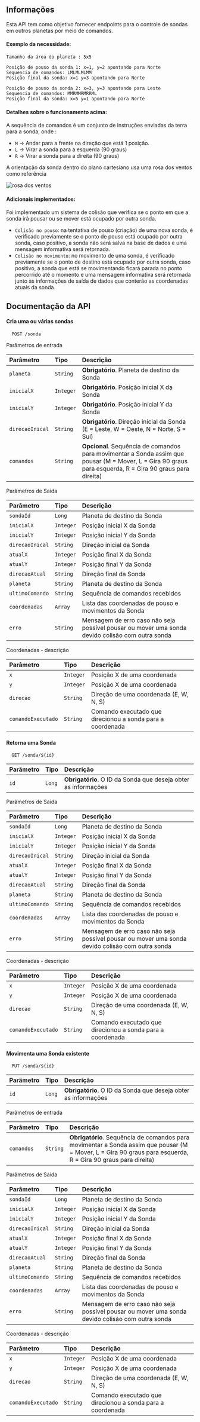 ## Informações
Esta API tem como objetivo fornecer endpoints para o controle de sondas em outros planetas por meio de comandos.

#### Exemplo da necessidade:
```
Tamanho da área do planeta : 5x5

Posição de pouso da sonda 1: x=1, y=2 apontando para Norte
Sequencia de comandos: LMLMLMLMM
Posição final da sonda: x=1 y=3 apontando para Norte

Posição de pouso da sonda 2: x=3, y=3 apontando para Leste
Sequencia de comandos: MMRMMRMRRML
Posição final da sonda: x=5 y=1 apontando para Norte
```

#### Detalhes sobre o funcionamento acima:

A sequência de comandos é um conjunto de instruções enviadas da terra para a sonda, onde :
- `M` -> Andar para a frente na direção que está 1 posição.
- `L` -> Virar a sonda para a esquerda (90 graus)
- `R` -> Virar a sonda para a direita (90 graus)

A orientação da sonda dentro do plano cartesiano usa uma rosa dos ventos como referência

![rosa dos ventos](http://i.imgur.com/li8Ae5L.png "Rosa dos Ventos")

#### Adicionais implementados:
Foi implementado um sistema de colisão que verifica se o ponto em que a sonda irá pousar ou se mover está ocupado por outra sonda.
- `Colisão no pouso`: na tentativa de pouso (criação) de uma nova sonda, é verificado previamente se o ponto de pouso está ocupado por outra sonda, caso positivo, a sonda não será salva na base de dados e uma mensagem informativa será retornada.
- `Colisão no movimento`: no movimento de uma sonda, é verificado previamente se o ponto de destino está ocupado por outra sonda, caso positivo, a sonda que está se movimentando ficará parada no ponto percorrido até o momento e uma mensagem informativa será retornada junto às informações de saída de dados que conterão as coordenadas atuais da sonda.
##


## Documentação da API

#### Cria uma ou várias sondas

```http
  POST /sonda
```

Parâmetros de entrada

| Parâmetro   | Tipo       | Descrição                           |
| :---------- | :--------- | :---------------------------------- |
| `planeta` | `String` | **Obrigatório**. Planeta de destino da Sonda|
| `inicialX` | `Integer` | **Obrigatório**. Posição inicial X da Sonda|
| `inicialY` | `Integer` | **Obrigatório**. Posição inicial Y da Sonda|
| `direcaoInical` | `String` | **Obrigatório**. Direção inicial da Sonda (E = Leste, W = Oeste, N = Norte, S = Sul)|
| `comandos` | `String` | **Opcional**. Sequência de comandos para movimentar a Sonda assim que pousar (M = Mover, L = Gira 90 graus para esquerda, R = Gira 90 graus para direita)|

Parâmetros de Saída

| Parâmetro   | Tipo       | Descrição                           |
| :---------- | :--------- | :---------------------------------- |
| `sondaId` | `Long` | Planeta de destino da Sonda|
| `inicialX` | `Integer` | Posição inicial X da Sonda|
| `inicialY` | `Integer` | Posição inicial Y da Sonda|
| `direcaoInical` | `String` | Direção inicial da Sonda|
| `atualX` | `Integer` | Posição final X da Sonda|
| `atualY` | `Integer` | Posição final Y da Sonda|
| `direcaoAtual` | `String` | Direção final da Sonda|
| `planeta` | `String` | Planeta de destino da Sonda|
| `ultimoComando` | `String` | Sequência de comandos recebidos|
| `coordenadas` | `Array` | Lista das coordenadas de pouso e movimentos da Sonda|
| `erro` | `String` | Mensagem de erro caso não seja possível pousar ou mover uma sonda devido colisão com outra sonda|

Coordenadas - descrição

| Parâmetro   | Tipo       | Descrição                           |
| :---------- | :--------- | :---------------------------------- |
| `x` | `Integer` | Posição X de uma coordenada|
| `y` | `Integer` | Posição X de uma coordenada|
| `direcao` | `String` | Direção de uma coordenada (E, W, N, S)|
| `comandoExecutado` | `String` | Comando executado que direcionou a sonda para a coordenada|

#### Retorna uma Sonda

```http
  GET /sonda/${id}
```

| Parâmetro   | Tipo       | Descrição                                   |
| :---------- | :--------- | :------------------------------------------ |
| `id`      | `Long` | **Obrigatório**. O ID da Sonda que deseja obter as informações|

Parâmetros de Saída

| Parâmetro   | Tipo       | Descrição                           |
| :---------- | :--------- | :---------------------------------- |
| `sondaId` | `Long` | Planeta de destino da Sonda|
| `inicialX` | `Integer` | Posição inicial X da Sonda|
| `inicialY` | `Integer` | Posição inicial Y da Sonda|
| `direcaoInical` | `String` | Direção inicial da Sonda|
| `atualX` | `Integer` | Posição final X da Sonda|
| `atualY` | `Integer` | Posição final Y da Sonda|
| `direcaoAtual` | `String` | Direção final da Sonda|
| `planeta` | `String` | Planeta de destino da Sonda|
| `ultimoComando` | `String` | Sequência de comandos recebidos|
| `coordenadas` | `Array` | Lista das coordenadas de pouso e movimentos da Sonda|
| `erro` | `String` | Mensagem de erro caso não seja possível pousar ou mover uma sonda devido colisão com outra sonda|

Coordenadas - descrição

| Parâmetro   | Tipo       | Descrição                           |
| :---------- | :--------- | :---------------------------------- |
| `x` | `Integer` | Posição X de uma coordenada|
| `y` | `Integer` | Posição X de uma coordenada|
| `direcao` | `String` | Direção de uma coordenada (E, W, N, S)|
| `comandoExecutado` | `String` | Comando executado que direcionou a sonda para a coordenada|


#### Movimenta uma Sonda existente

```http
  PUT /sonda/${id}
```

| Parâmetro   | Tipo       | Descrição                                   |
| :---------- | :--------- | :------------------------------------------ |
| `id`      | `Long` | **Obrigatório**. O ID da Sonda que deseja obter as informações|

Parâmetros de entrada

| Parâmetro   | Tipo       | Descrição                                   |
| :---------- | :--------- | :------------------------------------------ |
| `comandos`      | `String` | **Obrigatório**. Sequência de comandos para movimentar a Sonda assim que pousar (M = Mover, L = Gira 90 graus para esquerda, R = Gira 90 graus para direita)|


Parâmetros de Saída

| Parâmetro   | Tipo       | Descrição                           |
| :---------- | :--------- | :---------------------------------- |
| `sondaId` | `Long` | Planeta de destino da Sonda|
| `inicialX` | `Integer` | Posição inicial X da Sonda|
| `inicialY` | `Integer` | Posição inicial Y da Sonda|
| `direcaoInical` | `String` | Direção inicial da Sonda|
| `atualX` | `Integer` | Posição final X da Sonda|
| `atualY` | `Integer` | Posição final Y da Sonda|
| `direcaoAtual` | `String` | Direção final da Sonda|
| `planeta` | `String` | Planeta de destino da Sonda|
| `ultimoComando` | `String` | Sequência de comandos recebidos|
| `coordenadas` | `Array` | Lista das coordenadas de pouso e movimentos da Sonda|
| `erro` | `String` | Mensagem de erro caso não seja possível pousar ou mover uma sonda devido colisão com outra sonda|

Coordenadas - descrição

| Parâmetro   | Tipo       | Descrição                           |
| :---------- | :--------- | :---------------------------------- |
| `x` | `Integer` | Posição X de uma coordenada|
| `y` | `Integer` | Posição X de uma coordenada|
| `direcao` | `String` | Direção de uma coordenada (E, W, N, S)|
| `comandoExecutado` | `String` | Comando executado que direcionou a sonda para a coordenada|
